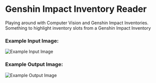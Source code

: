 # Genshin Impact Inventory Reader
Playing around with Computer Vision and Genshin Impact Inventories.
Something to highlight inventory slots from a Genshin Impact Inventory
### Example Input Image: 
![Example Input Image](https://files.timothyji.com/projects/genshin-reader/ex.png)
### Example Output Image:
![Example Output Image](https://files.timothyji.com/projects/genshin-reader/ex_postreader.png)
